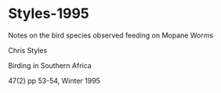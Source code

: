 # Styles-1995
Notes on the bird species observed feeding on Mopane Worms

Chris Styles

Birding in Southern Africa

47(2) pp 53-54, Winter 1995
